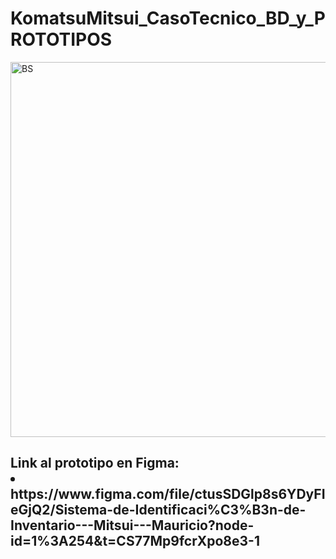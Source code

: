 # KomatsuMitsui_CasoTecnico_BD_y_PROTOTIPOS
<img src="https://lh3.googleusercontent.com/gDPN5XgO3tH2T57UcAykSqlUhSGsizLPLW91cEIv395auEwoBSau_2IuGWe7HbKN21rO_oIbzpLbfQ61QcooKs7i-qNESe2T5jiN981hUVYRisZqFdhmLAcBrsAlynf9wFvCmiR759BSAcZYWAjy4kNVxeMOPyfhQH6NbI7kJ6mc4eD2nIHl2-cgz4ItPLrsYZCUq-3T1Az8aJX3cpIFWo771nH2KpbSNCwCBg5Vyhj5NxjZ2kcU_6GzWmtxQyYfSUt6g5FfBRRskh2V--vzCcgab_c7zK2CjKNQ6lUOYlvAK7w228n_eZZDT6pXoFXoNqoMhh6lXDBE_3yst_M7dxIyxOXHayGB-4OTbr7H3V8R7S5a1wkhMbeUqLChx02ZpbcjVH_6sDfymgbackKo6uiCjYIIGQ2Z-C22Sc2p3UC0cUPG-RJjxCsyESG6Mmx_b9xVCcu72qhz4NQIM_2j71_VOZHldWZU_4oOM7sf_z0tcCV33x5VKgSUSM_IssEfOq7hYdMhOQvbCCE87ba24KTDDhEjHqoZgBsZZ2S7wGGeuKWH_UmYYLgtTY0dfuGkLTCt8svDOOS2DCuxEYmCv8TpMgZfyEjA5BXLXL0JgMTxwN4AXCIXw6iWstZ4JU5Iwbjf_np6QbicE0ic31G_mizlqxUpl2aCs9oGuXP-PVltcqBZw7L4hO1mRmvdmqKnsO2_4pQY0TPBNJZUBSSq1sH1HLOlDf1LGd1YTJX_6Yoh-P5Z5yNRFkgEQGk_5PNvuOQyh9J4oiC1vA4sOjr3JFtbi-kHx9rLM7QUzNJ0lLiaWFFN6xwTQMBS8i9r-b5ugjZ4LtkWYhN8XU34okizbz-olQPftk_2cG3CCddS1RbQdLUP8WiAQ-ZuxICv6AMQunSo9IaIJZvpSs277z-MAVfpn49Vl2S5GvPQ9f_cvgks=w1075-h753-s-no?authuser=0" alt="BS" width="800" height="600">

<h2>
Link al prototipo en Figma:
<li>https://www.figma.com/file/ctusSDGlp8s6YDyFIeGjQ2/Sistema-de-Identificaci%C3%B3n-de-Inventario---Mitsui---Mauricio?node-id=1%3A254&t=CS77Mp9fcrXpo8e3-1</li>
</h2>

